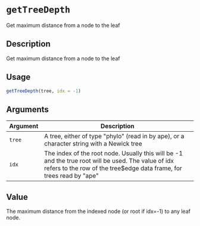 # `getTreeDepth`

Get maximum distance from a node to the leaf


## Description

Get maximum distance from a node to the leaf


## Usage

```r
getTreeDepth(tree, idx = -1)
```


## Arguments

Argument      |Description
------------- |----------------
`tree`     |     A tree, either of type "phylo" (read in by ape), or a character string with a Newick tree
`idx`     |     The index of the root node. Usually this will be -1 and the true root will be used. The value of idx refers to the row of the tree$edge data frame, for trees read by "ape"


## Value

The maximum distance from the indexed node (or root if idx=-1) to any leaf node.
